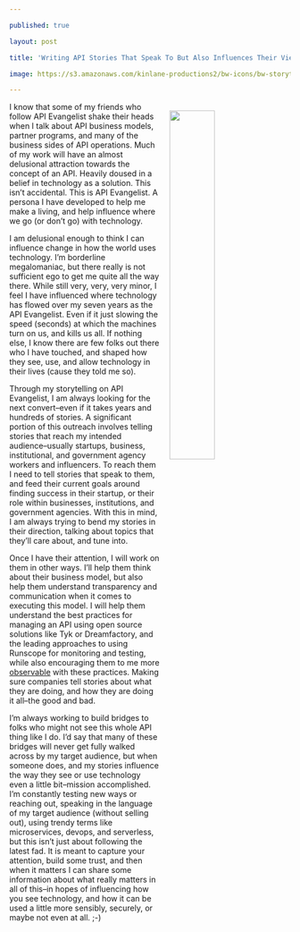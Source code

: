 ---
published: true
layout: post
title: 'Writing API Stories That Speak To But Also Influences Their View Of Technology'
image: https://s3.amazonaws.com/kinlane-productions2/bw-icons/bw-storytelling.png
---

<p><img src="https://s3.amazonaws.com/kinlane-productions2/bw-icons/bw-storytelling.png" align="right" width="40%" style="padding: 15px;" />
<p>I know that some of my friends who follow API Evangelist shake their heads when I talk about API business models, partner programs, and many of the business sides of API operations. Much of my work will have an almost delusional attraction towards the concept of an API. Heavily doused in a belief in technology as a solution. This isn’t accidental. This is API Evangelist. A persona I have developed to help me make a living, and help influence where we go (or don’t go) with technology.

<p>I am delusional enough to think I can influence change in how the world uses technology. I’m borderline megalomaniac, but there really is not sufficient ego to get me quite all the way there. While still very, very, very minor, I feel I have influenced where technology has flowed over my seven years as the API Evangelist. Even if it just slowing the speed (seconds) at which the machines turn on us, and kills us all. If nothing else, I know there are few folks out there who I have touched, and shaped how they see, use, and allow technology in their lives (cause they told me so).

<p>Through my storytelling on API Evangelist, I am always looking for the next convert–even if it takes years and hundreds of stories. A significant portion of this outreach involves telling stories that reach my intended audience–usually startups, business, institutional, and government agency workers and influencers. To reach them I need to tell stories that speak to them, and feed their current goals around finding success in their startup, or their role within businesses, institutions, and government agencies. With this in mind, I am always trying to bend my stories in their direction, talking about topics that they’ll care about, and tune into.

<p>Once I have their attention, I will work on them in other ways. I’ll help them think about their business model, but also help them understand transparency and communication when it comes to executing this model. I will help them understand the best practices for managing an API using open source solutions like Tyk or Dreamfactory, and the leading approaches to using Runscope for monitoring and testing, while also encouraging them to me more <a href="https://apievangelist.com/2016/10/25/thinking-about-an-api-observability-stack/">observable</a> with these practices. Making sure companies tell stories about what they are doing, and how they are doing it all–the good and bad.

<p>I’m always working to build bridges to folks who might not see this whole API thing like I do. I’d  say that many of these bridges will never get fully walked across by my target audience, but when someone does, and my stories influence the way they see or use technology even a little bit–mission accomplished. I’m constantly testing new ways or reaching out, speaking in the language of my target audience (without selling out), using trendy terms like microservices, devops, and serverless, but this isn’t just about following the latest fad. It is meant to capture your attention, build some trust, and then when it matters I can share some information about what really matters in all of this–in hopes of influencing how you see technology, and how it can be used a little more sensibly, securely, or maybe not even at all. ;-)


